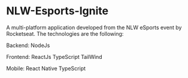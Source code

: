 # NLW-Esports-Ignite

A multi-platform application developed from the NLW eSports event by Rocketseat. 
The technologies are the following:

Backend:
  NodeJs

Frontend:
  ReactJs
  TypeScript
  TailWind

Mobile:
  React Native
  TypeScript

